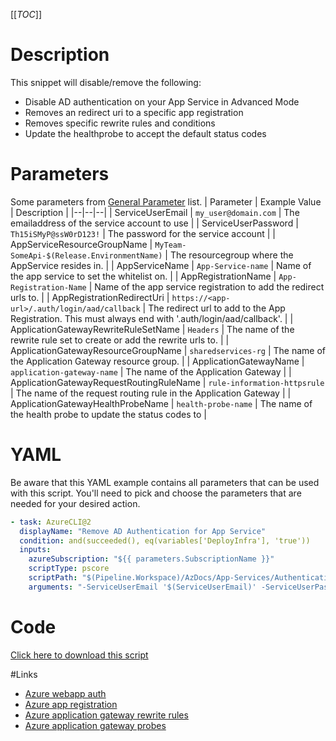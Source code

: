[[_TOC_]]

# Description

This snippet will disable/remove the following:

- Disable AD authentication on your App Service in Advanced Mode
- Removes an redirect uri to a specific app registration
- Removes specific rewrite rules and conditions
- Update the healthprobe to accept the default status codes

# Parameters

Some parameters from [General Parameter](/Azure/Azure-CLI-Snippets) list.
| Parameter | Example Value | Description |
|--|--|--|
| ServiceUserEmail | `my_user@domain.com` | The emailaddress of the service account to use |
| ServiceUserPassword | `Th15iSMyP@ssW0rD123!` | The password for the service account |
| AppServiceResourceGroupName | `MyTeam-SomeApi-$(Release.EnvironmentName)` | The resourcegroup where the AppService resides in. |
| AppServiceName | `App-Service-name` | Name of the app service to set the whitelist on. |
| AppRegistrationName | `App-Registration-Name` | Name of the app service registration to add the redirect urls to. |
| AppRegistrationRedirectUri | `https://<app-url>/.auth/login/aad/callback` | The redirect url to add to the App Registration. This must always end with '.auth/login/aad/callback'. |
| ApplicationGatewayRewriteRuleSetName | `Headers` | The name of the rewrite rule set to create or add the rewrite urls to. |
| ApplicationGatewayResourceGroupName | `sharedservices-rg` | The name of the Application Gateway resource group. |
| ApplicationGatewayName | `application-gateway-name` | The name of the Application Gateway |
| ApplicationGatewayRequestRoutingRuleName | `rule-information-httpsrule` | The name of the request routing rule in the Application Gateway |
| ApplicationGatewayHealthProbeName | `health-probe-name` | The name of the health probe to update the status codes to |

# YAML

Be aware that this YAML example contains all parameters that can be used with this script. You'll need to pick and choose the parameters that are needed for your desired action.

```yaml
- task: AzureCLI@2
  displayName: "Remove AD Authentication for App Service"
  condition: and(succeeded(), eq(variables['DeployInfra'], 'true'))
  inputs:
    azureSubscription: "${{ parameters.SubscriptionName }}"
    scriptType: pscore
    scriptPath: "$(Pipeline.Workspace)/AzDocs/App-Services/Authentication/Remove-AD-Authentication-for-App-Service.ps1"
    arguments: "-ServiceUserEmail '$(ServiceUserEmail)' -ServiceUserPassword '$(ServiceUserPassword)' -AppServiceResourceGroupName '$(AppServiceResourceGroupName)' -AppServiceName '$(AppServiceName)' -AppRegistrationName '$(AppRegistrationName)' -AppRegistrationRedirectUri '$(AppRegistrationRedirectUri)' -ApplicationGatewayRewriteRuleSetName '$(ApplicationGatewayRewriteRuleSetName)' -ApplicationGatewayResourceGroupName '$(ApplicationGatewayResourceGroupName)' -ApplicationGatewayName '$(ApplicationGatewayName)' -ApplicationGatewayRequestRoutingRuleName '$(ApplicationGatewayRequestRoutingRuleName)' -ApplicationGatewayHealthProbeName '$(ApplicationGatewayHealthProbeName)'"
```

# Code

[Click here to download this script](../../../../src/App-Services/Authentication/Remove-AD-Authentication-for-App-Service.ps1)

#Links

- [Azure webapp auth](https://docs.microsoft.com/en-us/cli/azure/webapp/auth?view=azure-cli-latest)
- [Azure app registration](https://docs.microsoft.com/en-us/cli/azure/ad/app?view=azure-cli-latest#az_ad_app_update)
- [Azure application gateway rewrite rules](https://docs.microsoft.com/en-us/cli/azure/network/application-gateway/rewrite-rule?view=azure-cli-latest)
- [Azure application gateway probes](https://docs.microsoft.com/en-us/cli/azure/network/application-gateway/probe?view=azure-cli-latest)
